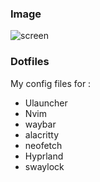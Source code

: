 ### Image

![screen](https://image.noelshack.com/fichiers/2024/33/6/1723909191-20240817-17h34m26s-grim.jpg)

### Dotfiles

My config files for :
- Ulauncher
- Nvim
- waybar
- alacritty
- neofetch
- Hyprland
- swaylock
